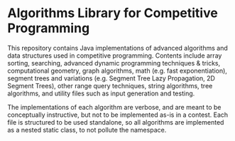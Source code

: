 # Algorithms Library for Competitive Programming

This repository contains Java implementations of advanced algorithms and data structures used in competitive programming. Contents include array sorting, searching, advanced dynamic programming techniques & tricks, computational geometry, graph algorithms, math (e.g. fast exponentiation), segment trees and variations (e.g. Segment Tree Lazy Propagation, 2D Segment Trees), other range query techniques, string algorithms, tree algorithms, and utility files such as input generation and testing.

The implementations of each algorithm are verbose, and are meant to be conceptually instructive, but not to be implemented as-is in a contest. Each file is structured to be used standalone, so all algorithms are implemented as a nested static class, to not pollute the namespace.